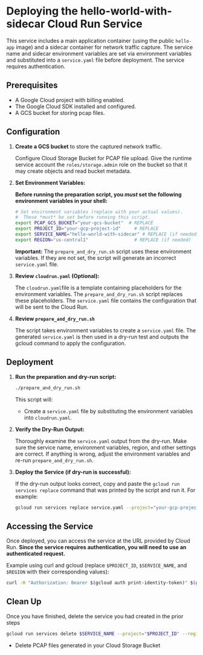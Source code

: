 # Deploying the hello-world-with-sidecar Cloud Run Service

This service includes a main application container (using the public `hello-app` image) and a sidecar container for network traffic capture.  The service name and sidecar environment variables are set via environment variables and substituted into a `service.yaml` file before deployment. The service requires authentication.

## Prerequisites

*   A Google Cloud project with billing enabled.
*   The Google Cloud SDK installed and configured.
*   A GCS bucket for storing pcap files.

## Configuration

1.  **Create a GCS bucket** to store the captured network traffic.

    Configure Cloud Storage Bucket for PCAP file upload. Give the runtime service account the `roles/storage.admin` role on the bucket so that it may create objects and read bucket metadata.

3.  **Set Environment Variables:**

    **Before running the preparation script, you *must* set the following environment variables in your shell:**


    ```bash
    # Set environment variables (replace with your actual values).
    #  These *must* be set before running this script.
    export PCAP_GCS_BUCKET="your-gcs-bucket"  # REPLACE
    export PROJECT_ID="your-gcp-project-id"     # REPLACE
    export SERVICE_NAME="hello-world-with-sidecar" # REPLACE (if needed)
    export REGION="us-central1"                 # REPLACE (if needed)
    ```

    **Important:** The `prepare_and_dry_run.sh` script uses these environment variables. If they are not set, the script will generate an incorrect `service.yaml` file.

4. **Review `cloudrun.yaml` (Optional):**

    The `cloudrun.yaml`file is a template containing placeholders for the environment variables. The `prepare_and_dry_run.sh` script replaces these placeholders.  The `service.yaml` file contains the configuration that will be sent to the Cloud Run.

 
5.  **Review `prepare_and_dry_run.sh`**

    The script takes environment variables to create a `service.yaml` file. The generated `service.yaml` is then used in a dry-run test and outputs the gcloud command to apply the configuration.


## Deployment

1.  **Run the preparation and dry-run script:**

    ```bash
    ./prepare_and_dry_run.sh
    ```

    This script will:

    *   Create a `service.yaml` file by substituting the environment variables into `cloudrun.yaml`.


2.  **Verify the Dry-Run Output:**

    Thoroughly examine the `service.yaml` output from the dry-run.  Make sure the service name, environment variables, region, and other settings are correct.  If anything is wrong, adjust the environment variables and re-run `prepare_and_dry_run.sh`.

3.  **Deploy the Service (if dry-run is successful):**

    If the dry-run output looks correct, copy and paste the `gcloud run services replace` command that was printed by the script and run it.  For example:

    ```bash
    gcloud run services replace service.yaml --project="your-gcp-project-id" --region="us-central1"
    ```

## Accessing the Service

Once deployed, you can access the service at the URL provided by Cloud Run. **Since the service requires authentication, you will need to use an authenticated request.**

Example using curl and gcloud (replace `$PROJECT_ID`, `$SERVICE_NAME`, and `$REGION` with their corresponding values):

```bash
curl -H "Authorization: Bearer $(gcloud auth print-identity-token)" $(gcloud run services describe "$SERVICE_NAME" --project "$PROJECT_ID" --region "$REGION" --format='value(status.url)')
```

## Clean Up

Once you have finished, delete the service you had created in the prior steps

```bash
gcloud run services delete $SERVICE_NAME --project="$PROJECT_ID" --region="$REGION"
```

  * Delete PCAP files generated in your Cloud Storage Bucket